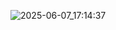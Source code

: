 ![2025-06-07_17:14:37](https://github.com/user-attachments/assets/7585b46a-4e19-4464-8fb3-32eb4ca0df4a)
